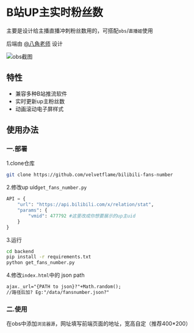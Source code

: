 # B站UP主实时粉丝数

主要是设计给主播直播冲刺粉丝数用的，可搭配`obs`/`直播姬`使用

后端由 [@八角老师](https://github.com/K-bai) 设计

![obs截图](https://github.com/velvetflame/bilibili-fans-number/screenshots/obs.jpg)

## 特性
* 兼容多种B站推流软件
* 实时更新up主粉丝数
* 动画滚动电子屏样式

## 使用办法
### 一.部署
1.clone仓库
```sh
git clone https://github.com/velvetflame/bilibili-fans-number
```

2.修改up uid`get_fans_number.py`
```py
API = {
    "url": "https://api.bilibili.com/x/relation/stat",
    "params": {
        "vmid": 477792 #这里改成你想要展示的up主uid
    }
}
```

3.运行
```sh
cd backend
pip install -r requirements.txt
python get_fans_number.py
```

4.修改`index.html`中的 json path
```html
ajax._url="{PATH to json}?"+Math.random(); 
//路径后加? Eg:"/data/fansnumber.json?"
```

### 二.使用
在obs中添加`浏览器源`，网址填写前端页面的地址，宽高自定（推荐400*200）